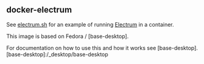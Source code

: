 ## docker-electrum

See [electrum.sh](electrum) for an example of running [Electrum](https://electrum.org) in a container.

This image is based on Fedora / [base-desktop].

For documentation on how to use this and how it works see [base-desktop].
[base-desktop]:/_desktop/base-desktop
